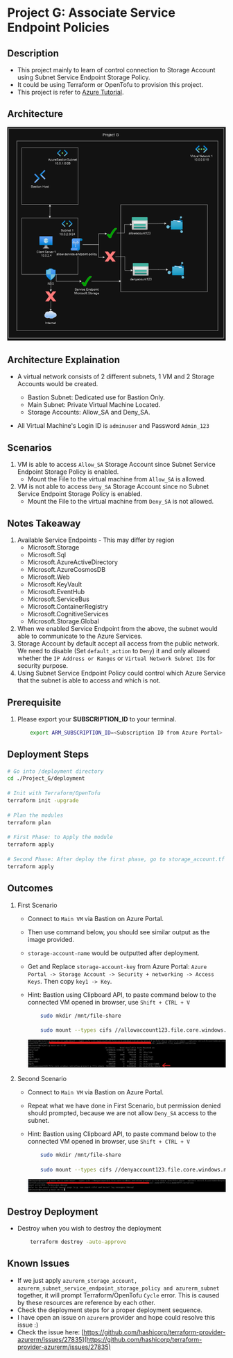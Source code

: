 # Project G: Associate Service Endpoint Policies

## Description

- This project mainly to learn of control connection to Storage Account using Subnet Service Endpoint Storage Policy.
- It could be using Terraform or OpenTofu to provision this project.
- This project is refer to [Azure Tutorial](https://learn.microsoft.com/en-us/azure/virtual-network/virtual-network-service-endpoint-policies).

## Architecture

![Architecture Diagram](./images/architecture.png)

## Architecture Explaination

- A virtual network consists of 2 different subnets, 1 VM and 2 Storage Accounts would be created.
  - Bastion Subnet: Dedicated use for Bastion Only.
  - Main Subnet: Private Virtual Machine Located.
  - Storage Accounts: Allow_SA and Deny_SA.

- All Virtual Machine's Login ID is `adminuser` and Password `Admin_123`

## Scenarios

1. VM is able to access `Allow_SA` Storage Account since Subnet Service Endpoint Storage Policy is enabled.
    - Mount the File to the virtual machine from `Allow_SA` is allowed.
2. VM is not able to access `Deny_SA` Storage Account since no Subnet Service Endpoint Storage Policy is enabled.
    - Mount the File to the virtual machine from `Deny_SA` is not allowed.

## Notes Takeaway

1. Available Service Endpoints - This may differ by region
    - Microsoft.Storage
    - Microsoft.Sql
    - Microsoft.AzureActiveDirectory
    - Microsoft.AzureCosmosDB
    - Microsoft.Web
    - Microsoft.KeyVault
    - Microsoft.EventHub
    - Microsoft.ServiceBus
    - Microsoft.ContainerRegistry
    - Microsoft.CognitiveServices
    - Microsoft.Storage.Global
2. When we enabled Service Endpoint from the above, the subnet would able to communicate to the Azure Services.
3. Storage Account by default accept all access from the public network. We need to disable (Set `default_action` to `Deny`) it and only allowed whether the `IP Address or Ranges` or `Virtual Network Subnet IDs` for security purpose.
4. Using Subnet Service Endpoint Policy could control which Azure Service that the subnet is able to access and which is not.

## Prerequisite

1. Please export your __SUBSCRIPTION_ID__ to your terminal.

    ```bash
        export ARM_SUBSCRIPTION_ID=<Subscription ID from Azure Portal>
    ```

## Deployment Steps

```bash
# Go into /deployment directory
cd ./Project_G/deployment

# Init with Terraform/OpenTofu
terraform init -upgrade

# Plan the modules
terraform plan

# First Phase: to Apply the module
terraform apply

# Second Phase: After deploy the first phase, go to storage_account.tf to uncomment the TODO section, then apply again
terraform apply
```

## Outcomes

1. First Scenario
    - Connect to `Main VM` via Bastion on Azure Portal.
    - Then use command below, you should see similar output as the image provided.
    - `storage-account-name` would be outputted after deployment.
    - Get and Replace `storage-account-key` from Azure Portal: `Azure Portal -> Storage Account -> Security + networking -> Access Keys`. Then copy `key1 -> Key`.
    - Hint: Bastion using Clipboard API, to paste command below to the connected VM opened in browser, use `Shift + CTRL + V`

        ```bash
            sudo mkdir /mnt/file-share

            sudo mount --types cifs //allowaccount123.file.core.windows.net/allow-project-g-file-share /mnt/file-share --options vers=3.0,username=allowaccount123,password=<storage-account-key>,dir_mode=0777,file_mode=0777,serverino
        ```

        ![allowaccount-mounted-success](./images/allowaccount-mounted-success.png)

2. Second Scenario
    - Connect to `Main VM` via Bastion on Azure Portal.
    - Repeat what we have done in First Scenario, but permission denied should prompted, because we are not allow `Deny_SA` access to the subnet.
    - Hint: Bastion using Clipboard API, to paste command below to the connected VM opened in browser, use `Shift + CTRL + V`

        ```bash
            sudo mkdir /mnt/file-share

            sudo mount --types cifs //denyaccount123.file.core.windows.net/deny-project-g-file-share /mnt/file-share --options vers=3.0,username=denyaccount123,password=<storage-account-key>,dir_mode=0777,file_mode=0777,serverino
        ```

        ![denyaccount-mounted-failure](./images/denyaccount-mounted-failure.png)

## Destroy Deployment

- Destroy when you wish to destroy the deployment

    ```bash
        terraform destroy -auto-approve
    ```

## Known Issues

- If we just apply `azurerm_storage_account, azurerm_subnet_service_endpoint_storage_policy and azurerm_subnet` together, it will prompt Terraform/OpenTofu `Cycle` error. This is caused by these resources are reference by each other.
- Check the deployment steps for a proper deployment sequence.
- I have open an issue on `azurerm` provider and hope could resolve this issue :)
- Check the issue here: [https://github.com/hashicorp/terraform-provider-azurerm/issues/27835](https://github.com/hashicorp/terraform-provider-azurerm/issues/27835)
